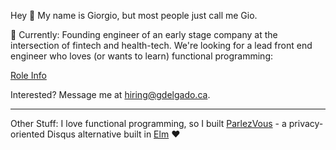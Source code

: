 Hey 👋 My name is Giorgio, but most people just call me Gio.

🔭 Currently: Founding engineer of an early stage company at the intersection of fintech and health-tech. We're looking for a lead front end engineer who loves (or wants to learn) functional programming:

[Role Info](https://caribouwealth.notion.site/caribouwealth/Lead-Front-End-Engineer-8705712b0da84821b168fd503422a9a7)

Interested? Message me at hiring@gdelgado.ca.

----

Other Stuff: I love functional programming, so I built [ParlezVous](https://demo.parlezvous.io) - a privacy-oriented Disqus alternative built in [Elm](https://elm-lang.org) ❤️
